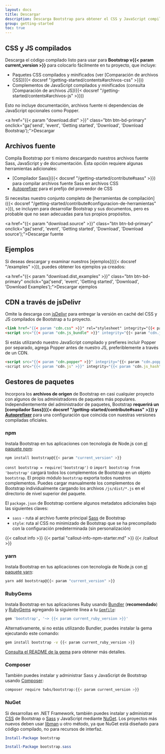 ```yaml
---
layout: docs
title: Descargar
description: Descarga Bootstrap para obtener el CSS y JavaScript compilados, el código fuente o inclúyelo con tus administradores de paquetes favoritos como npm, RubyGems y más.
group: getting-started
toc: true
---
```


## CSS y JS compilados

Descarga el código compilado listo para usar para **Bootstrap v{{< param current_version >}}** para colocarlo fácilmente en tu proyecto, que incluye:

- Paquetes CSS compilados y minificados (ver [Comparación de archivos CSS]({{< docsref "/getting-started/contents#archivos-css" >}}))
- Complementos de JavaScript compilados y minificados (consulta [Comparación de archivos JS]({{< docsref "/getting-started/contents#archivos-js" >}}))

Esto no incluye documentación, archivos fuente ni dependencias de JavaScript opcionales como Popper.

<a href="{{< param "download.dist" >}}" class="btn btn-bd-primary" onclick="ga('send', 'event', 'Getting started', 'Download', 'Download Bootstrap');">Descargar</a>

## Archivos fuente

Compila Bootstrap por ti mismo descargando nuestros archivos fuente Sass, JavaScript y de documentación. Esta opción requiere algunas herramientas adicionales:

- [Compilador Sass]({{< docsref "/getting-started/contribute#sass" >}}) para compilar archivos fuente Sass en archivos CSS
- [Autoprefixer](https://github.com/postcss/autoprefixer) para el prefijo del proveedor de CSS

Si necesitas nuestro conjunto completo de [herramientas de compilación]({{< docsref "/getting-started/contribute#configuracion-de-herramientas" >}}), se incluyen para desarrollar Bootstrap y sus documentos, pero es probable que no sean adecuadas para tus propios propósitos.

<a href="{{< param "download.source" >}}" class="btn btn-bd-primary" onclick="ga('send', 'event', 'Getting started', 'Download', 'Download source');">Descargar fuente</a>

## Ejemplos

Si deseas descargar y examinar nuestros [ejemplos]({{< docsref "/examples" >}}), puedes obtener los ejemplos ya creados:

<a href="{{< param "download.dist_examples" >}}" class="btn btn-bd-primary" onclick="ga('send', 'event', 'Getting started', 'Download', 'Download Examples');">Descargar ejemplos</a>

## CDN a través de jsDelivr

Omite la descarga con [jsDelivr](https://www.jsdelivr.com/) para entregar la versión en caché del CSS y JS compilados de Bootstrap a tu proyecto.

```html
<link href="{{< param "cdn.css" >}}" rel="stylesheet" integrity="{{< param "cdn.css_hash" >}}" crossorigin="anonymous">
<script src="{{< param "cdn.js_bundle" >}}" integrity="{{< param "cdn.js_bundle_hash" >}}" crossorigin="anonymous"></script>
```

Si estás utilizando nuestro JavaScript compilado y prefieres incluir Popper por separado, agrega Popper antes de nuestro JS, preferiblemente a través de un CDN.

```html
<script src="{{< param "cdn.popper" >}}" integrity="{{< param "cdn.popper_hash" >}}" crossorigin="anonymous"></script>
<script src="{{< param "cdn.js" >}}" integrity="{{< param "cdn.js_hash" >}}" crossorigin="anonymous"></script>
```

## Gestores de paquetes

Incorpora los **archivos de origen** de Bootstrap en casi cualquier proyecto con algunos de los administradores de paquetes más populares. Independientemente del administrador de paquetes, Bootstrap **requerirá un [compilador Sass]({{< docsref "/getting-started/contribute#sass" >}}) y [Autoprefixer](https://github.com/postcss/autoprefixer)** para una configuración que coincida con nuestras versiones compiladas oficiales.

### npm

Instala Bootstrap en tus aplicaciones con tecnología de Node.js con [el paquete npm](https://www.npmjs.com/package/bootstrap):

```sh
npm install bootstrap@{{< param "current_version" >}}
```

`const bootstrap = require('bootstrap')` o `import bootstrap from 'bootstrap'` cargará todos los complementos de Bootstrap en un objeto `bootstrap`.
El propio módulo `bootstrap` exporta todos nuestros complementos. Puedes cargar manualmente los complementos de Bootstrap individualmente cargando los archivos `/js/dist/*.js` en el directorio de nivel superior del paquete.

El `package.json` de Bootstrap contiene algunos metadatos adicionales bajo las siguientes claves:

- `sass` - ruta al archivo fuente principal [Sass](https://sass-lang.com/) de Bootstrap
- `style`: ruta al CSS no minimizado de Bootstrap que se ha precompilado con la configuración predeterminada (sin personalización)


{{< callout info >}}
{{< partial "callout-info-npm-starter.md" >}}
{{< /callout >}}

### yarn

Instala Bootstrap en tus aplicaciones con tecnología de Node.js con [el paquete yarn](https://yarnpkg.com/en/package/bootstrap):

```sh
yarn add bootstrap@{{< param "current_version" >}}
```

### RubyGems

Instala Bootstrap en tus aplicaciones Ruby usando [Bundler](https://bundler.io/) (**recomendado**) y [RubyGems](https://rubygems.org/) agregando la siguiente línea a tu [`Gemfile`](https://bundler.io/gemfile.html):

```ruby
gem 'bootstrap', '~> {{< param current_ruby_version >}}'
```

Alternativamente, si no estás utilizando Bundler, puedes instalar la gema ejecutando este comando:

```sh
gem install bootstrap -v {{< param current_ruby_version >}}
```

[Consulta el README de la gema](https://github.com/twbs/bootstrap-rubygem/blob/master/README.md) para obtener más detalles.

### Composer

También puedes instalar y administrar Sass y JavaScript de Bootstrap usando [Composer](https://getcomposer.org/):

```sh
composer require twbs/bootstrap:{{< param current_version >}}
```

### NuGet

Si desarrollas en .NET Framework, también puedes instalar y administrar [CSS](https://www.nuget.org/packages/bootstrap/) de Bootstrap o [Sass](https://www.nuget.org/packages/bootstrap.sass/) y JavaScript mediante [NuGet](https://www.nuget.org/). Los proyectos más nuevos deben usar [libman](https://docs.microsoft.com/en-us/aspnet/core/client-side/libman/) u otro método, ya que NuGet está diseñado para código compilado, no para recursos de interfaz.

```powershell
Install-Package bootstrap
```

```powershell
Install-Package bootstrap.sass
```
